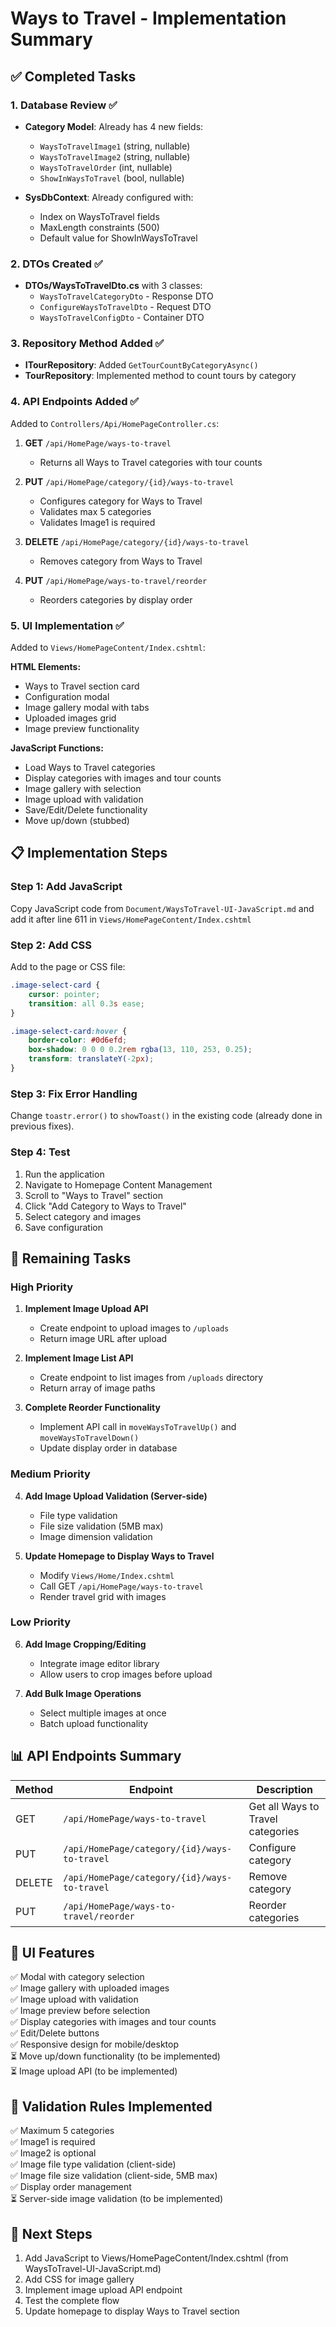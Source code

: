 # Ways to Travel - Implementation Summary

## ✅ Completed Tasks

### 1. Database Review ✅
- **Category Model**: Already has 4 new fields:
  - `WaysToTravelImage1` (string, nullable)
  - `WaysToTravelImage2` (string, nullable)
  - `WaysToTravelOrder` (int, nullable)
  - `ShowInWaysToTravel` (bool, nullable)

- **SysDbContext**: Already configured with:
  - Index on WaysToTravel fields
  - MaxLength constraints (500)
  - Default value for ShowInWaysToTravel

### 2. DTOs Created ✅
- **DTOs/WaysToTravelDto.cs** with 3 classes:
  - `WaysToTravelCategoryDto` - Response DTO
  - `ConfigureWaysToTravelDto` - Request DTO
  - `WaysToTravelConfigDto` - Container DTO

### 3. Repository Method Added ✅
- **ITourRepository**: Added `GetTourCountByCategoryAsync()`
- **TourRepository**: Implemented method to count tours by category

### 4. API Endpoints Added ✅
Added to `Controllers/Api/HomePageController.cs`:

1. **GET** `/api/HomePage/ways-to-travel`
   - Returns all Ways to Travel categories with tour counts

2. **PUT** `/api/HomePage/category/{id}/ways-to-travel`
   - Configures category for Ways to Travel
   - Validates max 5 categories
   - Validates Image1 is required

3. **DELETE** `/api/HomePage/category/{id}/ways-to-travel`
   - Removes category from Ways to Travel

4. **PUT** `/api/HomePage/ways-to-travel/reorder`
   - Reorders categories by display order

### 5. UI Implementation ✅
Added to `Views/HomePageContent/Index.cshtml`:

**HTML Elements:**
- Ways to Travel section card
- Configuration modal
- Image gallery modal with tabs
- Uploaded images grid
- Image preview functionality

**JavaScript Functions:**
- Load Ways to Travel categories
- Display categories with images and tour counts
- Image gallery with selection
- Image upload with validation
- Save/Edit/Delete functionality
- Move up/down (stubbed)

## 📋 Implementation Steps

### Step 1: Add JavaScript
Copy JavaScript code from `Document/WaysToTravel-UI-JavaScript.md` and add it after line 611 in `Views/HomePageContent/Index.cshtml`

### Step 2: Add CSS
Add to the page or CSS file:
```css
.image-select-card {
    cursor: pointer;
    transition: all 0.3s ease;
}

.image-select-card:hover {
    border-color: #0d6efd;
    box-shadow: 0 0 0 0.2rem rgba(13, 110, 253, 0.25);
    transform: translateY(-2px);
}
```

### Step 3: Fix Error Handling
Change `toastr.error()` to `showToast()` in the existing code (already done in previous fixes).

### Step 4: Test
1. Run the application
2. Navigate to Homepage Content Management
3. Scroll to "Ways to Travel" section
4. Click "Add Category to Ways to Travel"
5. Select category and images
6. Save configuration

## 🔧 Remaining Tasks

### High Priority
1. **Implement Image Upload API**
   - Create endpoint to upload images to `/uploads`
   - Return image URL after upload

2. **Implement Image List API**
   - Create endpoint to list images from `/uploads` directory
   - Return array of image paths

3. **Complete Reorder Functionality**
   - Implement API call in `moveWaysToTravelUp()` and `moveWaysToTravelDown()`
   - Update display order in database

### Medium Priority
4. **Add Image Upload Validation (Server-side)**
   - File type validation
   - File size validation (5MB max)
   - Image dimension validation

5. **Update Homepage to Display Ways to Travel**
   - Modify `Views/Home/Index.cshtml`
   - Call GET `/api/HomePage/ways-to-travel`
   - Render travel grid with images

### Low Priority
6. **Add Image Cropping/Editing**
   - Integrate image editor library
   - Allow users to crop images before upload

7. **Add Bulk Image Operations**
   - Select multiple images at once
   - Batch upload functionality

## 📊 API Endpoints Summary

| Method | Endpoint | Description |
|--------|----------|-------------|
| GET | `/api/HomePage/ways-to-travel` | Get all Ways to Travel categories |
| PUT | `/api/HomePage/category/{id}/ways-to-travel` | Configure category |
| DELETE | `/api/HomePage/category/{id}/ways-to-travel` | Remove category |
| PUT | `/api/HomePage/ways-to-travel/reorder` | Reorder categories |

## 🎨 UI Features

✅ Modal with category selection  
✅ Image gallery with uploaded images  
✅ Image upload with validation  
✅ Image preview before selection  
✅ Display categories with images and tour counts  
✅ Edit/Delete buttons  
✅ Responsive design for mobile/desktop  
⏳ Move up/down functionality (to be implemented)  
⏳ Image upload API (to be implemented)  

## 📝 Validation Rules Implemented

✅ Maximum 5 categories  
✅ Image1 is required  
✅ Image2 is optional  
✅ Image file type validation (client-side)  
✅ Image file size validation (client-side, 5MB max)  
✅ Display order management  
⏳ Server-side image validation (to be implemented)  

## 🚀 Next Steps

1. Add JavaScript to Views/HomePageContent/Index.cshtml (from WaysToTravel-UI-JavaScript.md)
2. Add CSS for image gallery
3. Implement image upload API endpoint
4. Test the complete flow
5. Update homepage to display Ways to Travel section
